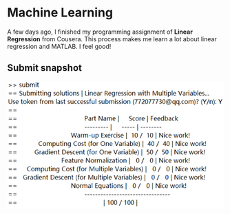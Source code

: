 # Machine Learning

A few days ago, I finished my programming assignment of **Linear Regression** from Cousera. This process makes me learn a lot about linear regression and MATLAB. I feel good!

## Submit snapshot
![](pic/finish_snapshot.png)